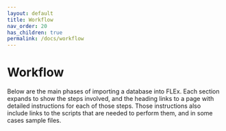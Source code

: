 ```yaml
---
layout: default
title: Workflow
nav_order: 20
has_children: true
permalink: /docs/workflow
---
```


# Workflow

Below are the main phases of importing a database into FLEx.
Each section expands to show the steps involved, and the heading links to a page with detailed instructions for each of those steps.
Those instructions also include links to the scripts that are needed to perform them, and in some cases sample files.
